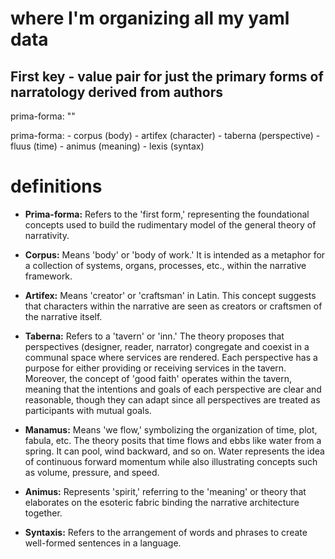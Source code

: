 # where I'm organizing all my yaml data


## First key - value pair for just the primary forms of narratology derived from authors

prima-forma: ""

prima-forma:
    - corpus (body)
    - artifex (character)
    - taberna (perspective)
    - fluus (time)
    - animus (meaning)
    - lexis (syntax)

# definitions


- **Prima-forma:** Refers to the 'first form,' representing the foundational concepts used to build the rudimentary model of the general theory of narrativity.

- **Corpus:** Means 'body' or 'body of work.' It is intended as a metaphor for a collection of systems, organs, processes, etc., within the narrative framework.

- **Artifex:** Means 'creator' or 'craftsman' in Latin. This concept suggests that characters within the narrative are seen as creators or craftsmen of the narrative itself.

- **Taberna:** Refers to a 'tavern' or 'inn.' The theory proposes that perspectives (designer, reader, narrator) congregate and coexist in a communal space where services are rendered. Each perspective has a purpose for either providing or receiving services in the tavern. Moreover, the concept of 'good faith' operates within the tavern, meaning that the intentions and goals of each perspective are clear and reasonable, though they can adapt since all perspectives are treated as participants with mutual goals.

- **Manamus:** Means 'we flow,' symbolizing the organization of time, plot, fabula, etc. The theory posits that time flows and ebbs like water from a spring. It can pool, wind backward, and so on. Water represents the idea of continuous forward momentum while also illustrating concepts such as volume, pressure, and speed.

- **Animus:** Represents 'spirit,' referring to the 'meaning' or theory that elaborates on the esoteric fabric binding the narrative architecture together.

- **Syntaxis:** Refers to the arrangement of words and phrases to create well-formed sentences in a language.
